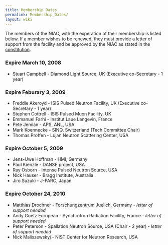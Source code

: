 ```yaml
---
title: Membership Dates
permalink: Membership_Dates/
layout: wiki
---
```


The members of the NIAC, with the experation of their membership is
listed below. If a member wishes to be renewed, they must provide a
letter of support from the facility and be approved by the NIAC as
stated in the [constitution](NIAC "wikilink").

### Expire March 10, 2008

-   Stuart Campbell - Diamond Light Source, UK (Executive co-Secretary -
    1 year)

### Expire Feburary 3, 2009

-   Freddie Akeroyd - ISIS Pulsed Neutron Facility, UK (Executive
    co-Secretary - 1 year)
-   Stephen Cottrell - ISIS Pulsed Muon Facility, UK
-   Emmanuel Farhi - Institut Laue Langevin, France
-   Pete Jemian - APS, ANL, USA
-   Mark Koennecke - SINQ, Switzerland (Tech Committee Chair)
-   Thomas Proffen - Lujan Neutron Scattering Center, USA

### Expire October 5, 2009

-   Jens-Uwe Hoffman - HMI, Germany
-   Paul Kienzle - DANSE project, USA
-   Ray Osborn - Intense Pulsed Neutron Source, USA
-   Nick Hauser - Bragg Institute, Australia
-   Jiro Suzuki - J-PARC, Japan

### Expire October 24, 2010

-   Matthias Drochner - Forschungzentrum Juelich, Germany - *letter of
    support needed*
-   Andy Goetz European - Synchrotron Radiation Facility, France -
    *letter of support needed*
-   Peter Peterson - Spallation Neutron Source, USA (Chair - 2 year) -
    *letter of support needed*
-   Nick Maliszewskyj - NIST Center for Neutron Research, USA

